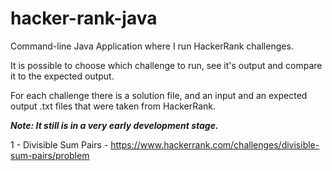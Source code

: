 # hacker-rank-java
Command-line Java Application where I run HackerRank challenges.

It is possible to choose which challenge to run, see it's output and compare it to the expected output.

For each challenge there is a solution file, and an input and an expected output .txt files that were taken from HackerRank.

**_Note: It still is in a very early development stage._**

1 - Divisible Sum Pairs - https://www.hackerrank.com/challenges/divisible-sum-pairs/problem